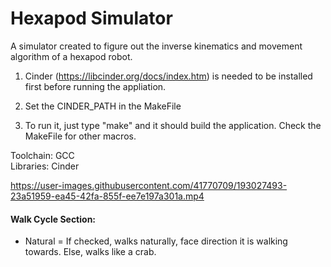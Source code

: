 # Hexapod Simulator

A simulator created to figure out the inverse kinematics and movement algorithm of a hexapod robot.

1. Cinder (https://libcinder.org/docs/index.htm) is needed to be installed first before running the appliation.

2. Set the CINDER_PATH in the MakeFile

3. To run it, just type "make" and it should build the application. Check the MakeFile for other macros.

Toolchain: GCC
<br/>
Libraries: Cinder

https://user-images.githubusercontent.com/41770709/193027493-23a51959-ea45-42fa-855f-ee7e197a301a.mp4

#### Walk Cycle Section:
* Natural = If checked, walks naturally, face direction it is walking towards. Else, walks like a crab.
